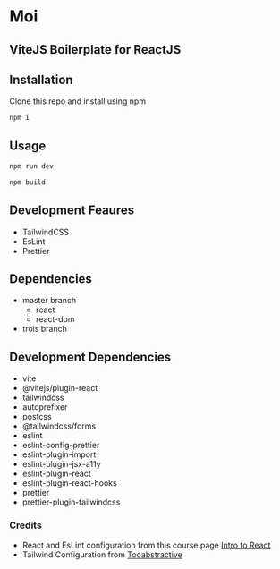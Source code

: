 # Moi

## ViteJS Boilerplate for ReactJS

## Installation

Clone this repo and install using npm

```bash
npm i
```

## Usage

```bash
npm run dev
```

```bash
npm build
```

## Development Feaures

- TailwindCSS
- EsLint
- Prettier

## Dependencies

- master branch
  - react
  - react-dom
- trois branch

## Development Dependencies

- vite
- @vitejs/plugin-react
- tailwindcss
- autoprefixer
- postcss
- @tailwindcss/forms
- eslint
- eslint-config-prettier
- eslint-plugin-import
- eslint-plugin-jsx-a11y
- eslint-plugin-react
- eslint-plugin-react-hooks
- prettier
- prettier-plugin-tailwindcss

### Credits

- React and EsLint configuration from this course page [Intro to React](https://react-v8.holt.courses/)
- Tailwind Configuration from
  [Tooabstractive](https://tooabstractive.com/how-to-tech/no-utility-classes-were-detected-in-your-source-files-fixed//)

